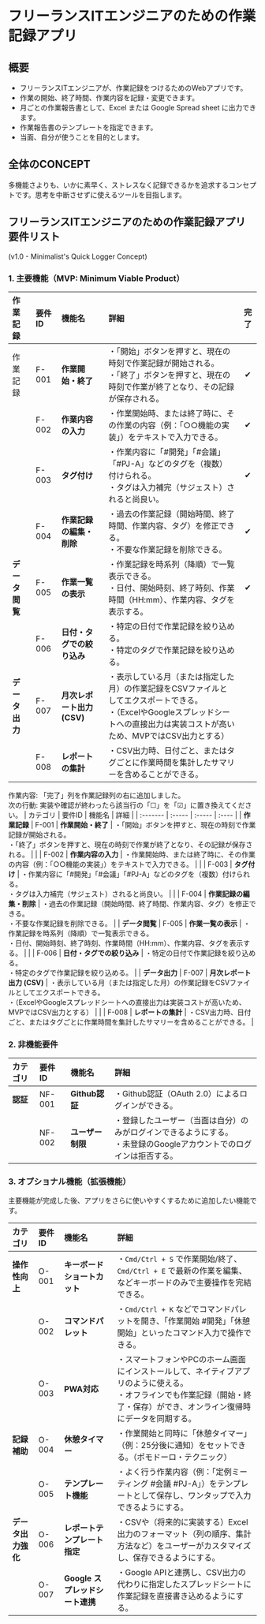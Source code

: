 # フリーランスITエンジニアのための作業記録アプリ

## 概要

- フリーランスITエンジニアが、作業記録をつけるためのWebアプリです。
- 作業の開始、終了時間、作業内容を記録・変更できます。
- 月ごとの作業報告書として、Excel または Google Spread sheet に出力できます。
- 作業報告書のテンプレートを指定できます。
- 当面、自分が使うことを目的とします。

## 全体のCONCEPT

多機能さよりも、いかに素早く、ストレスなく記録できるかを追求するコンセプトです。思考を中断させずに使えるツールを目指します。

## フリーランスITエンジニアのための作業記録アプリ 要件リスト

(v1.0 - Minimalist's Quick Logger Concept)

### 1. 主要機能（MVP: Minimum Viable Product）

| **作業記録**   | 要件ID | **機能名**                 | 詳細                                                                                                                                                                                 | 完了 |
| :------------- | :----- | :------------------------- | :----------------------------------------------------------------------------------------------------------------------------------------------------------------------------------- | :--: |
| 作業記録       | F-001  | **作業開始・終了**         | ・「開始」ボタンを押すと、現在の時刻で作業記録が開始される。<br>・「終了」ボタンを押すと、現在の時刻で作業が終了となり、その記録が保存される。                                       |  ✔  |
|                | F-002  | **作業内容の入力**         | ・作業開始時、または終了時に、その作業の内容（例：「○○機能の実装」）をテキストで入力できる。                                                                                         |  ✔  |
|                | F-003  | **タグ付け**               | ・作業内容に「#開発」「#会議」「#PJ-A」などのタグを（複数）付けられる。<br>・タグは入力補完（サジェスト）されると尚良い。                                                            |  ✔  |
|                | F-004  | **作業記録の編集・削除**   | ・過去の作業記録（開始時間、終了時間、作業内容、タグ）を修正できる。<br>・不要な作業記録を削除できる。                                                                               |  ✔  |
| **データ閲覧** | F-005  | **作業一覧の表示**         | ・作業記録を時系列（降順）で一覧表示できる。<br>・日付、開始時刻、終了時刻、作業時間（HH:mm）、作業内容、タグを表示する。                                                            |  ✔  |
|                | F-006  | **日付・タグでの絞り込み** | ・特定の日付で作業記録を絞り込める。<br>・特定のタグで作業記録を絞り込める。                                                                                                         |      |
| **データ出力** | F-007  | **月次レポート出力 (CSV)** | ・表示している月（または指定した月）の作業記録をCSVファイルとしてエクスポートできる。<br>・（ExcelやGoogleスプレッドシートへの直接出力は実装コストが高いため、MVPではCSV出力とする） |      |
|                | F-008  | **レポートの集計**         | ・CSV出力時、日付ごと、またはタグごとに作業時間を集計したサマリーを含めることができる。                                                                                              |      |

作業内容: 「完了」列を作業記録列の右に追加しました。  
次の行動: 実装や確認が終わったら該当行の「☐」を「☑」に置き換えてください。
| カテゴリ | 要件ID | 機能名 | 詳細 |
| :------- | :----- | :----- | :---- |
| **作業記録** | F-001 | **作業開始・終了** | ・「開始」ボタンを押すと、現在の時刻で作業記録が開始される。<br>・「終了」ボタンを押すと、現在の時刻で作業が終了となり、その記録が保存される。 |
| | F-002 | **作業内容の入力** | ・作業開始時、または終了時に、その作業の内容（例：「○○機能の実装」）をテキストで入力できる。 |
| | F-003 | **タグ付け** | ・作業内容に「#開発」「#会議」「#PJ-A」などのタグを（複数）付けられる。<br>・タグは入力補完（サジェスト）されると尚良い。 |
| | F-004 | **作業記録の編集・削除** | ・過去の作業記録（開始時間、終了時間、作業内容、タグ）を修正できる。<br>・不要な作業記録を削除できる。 |
| **データ閲覧** | F-005 | **作業一覧の表示** | ・作業記録を時系列（降順）で一覧表示できる。<br>・日付、開始時刻、終了時刻、作業時間（HH:mm）、作業内容、タグを表示する。 |
| | F-006 | **日付・タグでの絞り込み** | ・特定の日付で作業記録を絞り込める。<br>・特定のタグで作業記録を絞り込める。 |
| **データ出力** | F-007 | **月次レポート出力 (CSV)** | ・表示している月（または指定した月）の作業記録をCSVファイルとしてエクスポートできる。<br>・（ExcelやGoogleスプレッドシートへの直接出力は実装コストが高いため、MVPではCSV出力とする） |
| | F-008 | **レポートの集計** | ・CSV出力時、日付ごと、またはタグごとに作業時間を集計したサマリーを含めることができる。 |

### 2. 非機能要件

| カテゴリ | 要件ID | 機能名           | 詳細                                                                                                                   |
| :------- | :----- | :--------------- | :--------------------------------------------------------------------------------------------------------------------- |
| **認証** | NF-001 | **Github認証**   | ・Github認証（OAuth 2.0）によるログインができる。                                                                      |
|          | NF-002 | **ユーザー制限** | ・登録したユーザー（当面は自分）のみがログインできるようにする。<br>・未登録のGoogleアカウントでのログインは拒否する。 |

### 3. オプショナル機能（拡張機能）

主要機能が完成した後、アプリをさらに使いやすくするために追加したい機能です。

| カテゴリ           | 要件ID | 機能名                          | 詳細                                                                                                                                                                             |
| :----------------- | :----- | :------------------------------ | :------------------------------------------------------------------------------------------------------------------------------------------------------------------------------- |
| **操作性向上**     | O-001  | **キーボードショートカット**    | ・`Cmd/Ctrl + S` で作業開始/終了、`Cmd/Ctrl + E` で最新の作業を編集、などキーボードのみで主要操作を完結できる。                                                                  |
|                    | O-002  | **コマンドパレット**            | ・`Cmd/Ctrl + K` などでコマンドパレットを開き、「作業開始 #開発」「休憩開始」といったコマンド入力で操作できる。                                                                  |
|                    | O-003  | **PWA対応**                     | ・スマートフォンやPCのホーム画面にインストールして、ネイティブアプリのように使える。<br>・オフラインでも作業記録（開始・終了・保存）ができ、オンライン復帰時にデータを同期する。 |
| **記録補助**       | O-004  | **休憩タイマー**                | ・作業開始と同時に「休憩タイマー」（例：25分後に通知）をセットできる。（ポモドーロ・テクニック）                                                                                 |
|                    | O-005  | **テンプレート機能**            | ・よく行う作業内容（例：「定例ミーティング #会議 #PJ-A」）をテンプレートとして保存し、ワンタップで入力できるようにする。                                                         |
| **データ出力強化** | O-006  | **レポートテンプレート指定**    | ・CSVや（将来的に実装する）Excel出力のフォーマット（列の順序、集計方法など）をユーザーがカスタマイズし、保存できるようにする。                                                   |
|                    | O-007  | **Google スプレッドシート連携** | ・Google APIと連携し、CSV出力の代わりに指定したスプレッドシートに作業記録を直接書き込めるようにする。                                                                            |

